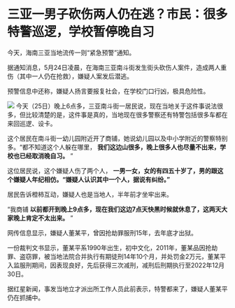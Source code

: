 # 三亚一男子砍伤两人仍在逃？市民：很多特警巡逻，学校暂停晚自习

今天，海南三亚当地流传一则“紧急预警”通知。

据通知消息，5月24日凌晨，在海南三亚南斗街发生街头砍伤人案件，造成两人重伤（其中一人仍在抢救），嫌疑人案发后潜逃。

预警信息中还称，嫌疑人扬言要报复社会，在学校门口行凶，极具危险性。

![](https://inews.gtimg.com/om_bt/O9iILeLlJaawdSdYvRVbFX3JVFVg3z67tDOcEiTvSFNcEAA/1000)
今天（25日）晚上6点多，三亚南斗街一居民说，现在当地关于这件事说法很多，但比较清楚的是，这件事是真的，当地现在很多警察还有特警包括很多车都在来回巡逻、设卡。

这个居民在南斗街一幼儿园附近开了商铺，她说幼儿园以及中小学附近的警察特别多。“都不知道这个人躲在哪里，
**我们这边山很多，晚上很多人也尽量不出来，学校也已经取消晚自习。** ”

这位居民说，这个嫌疑人伤了两个人， **一男一女，女的有四五十岁了，男的跟这个嫌疑人年纪相仿。“嫌疑人认识其中一个人，据说有纠纷。”**

居民告诉橙柿互动，嫌疑人也是当地人，半年前才坐牢出来。

“我商铺 **以前都开到晚上9点多，现在我们这边7点天快黑时候就休息了，这两天大家晚上肯定不太出来。** ”

网传信息显示，嫌疑人董某平，曾因抢劫罪服刑15年，去年底才出狱。

一份裁判文书显示，董某平系1990年出生，初中文化，2011年，董某品因抢劫罪、盗窃罪，被当地法院合并执行有期徒刑14年10个月，并处罚金2万元，董某平入监服刑期间，因表现良好，先后获得三次减刑，减刑后刑期执行至2022年12月30日。

据红星新闻，事发当地立才派出所工作人员此前表示，特警都来了，嫌疑人董某平仍在抓捕中。

